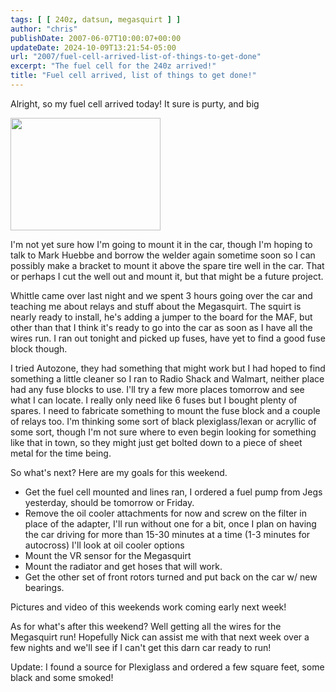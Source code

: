 ```yaml
---
tags: [ [ 240z, datsun, megasquirt ] ]
author: "chris"
publishDate: 2007-06-07T10:00:07+00:00
updateDate: 2024-10-09T13:21:54-05:00
url: "2007/fuel-cell-arrived-list-of-things-to-get-done"
excerpt: "The fuel cell for the 240z arrived!"
title: "Fuel cell arrived, list of things to get done!"
---
```


Alright, so my fuel cell arrived today! It sure is purty, and big

<a href="https://www.flickr.com/photos/chammond/533611292/"><img height="180" alt="" width="240" src="https://farm2.static.flickr.com/1378/533611292_1ac9563345_m.jpg" /></a> 

I'm not yet sure how I'm going to mount it in the car, though I'm hoping to talk to Mark Huebbe and borrow the welder again sometime soon so I can possibly make a bracket to mount it above the spare tire well in the car. That or perhaps I cut the well out and mount it, but that might be a future project.

Whittle came over last night and we spent 3 hours going over the car and teaching me about relays and stuff about the Megasquirt. The squirt is nearly ready to install, he's adding a jumper to the board for the MAF, but other than that I think it's ready to go into the car as soon as I have all the wires run. I ran out tonight and picked up fuses, have yet to find a good fuse block though.

I tried Autozone, they had something that might work but I had hoped to find something a little cleaner so I ran to Radio Shack and Walmart, neither place had any fuse blocks to use. I'll try a few more places tomorrow and see what I can locate. I really only need like 6 fuses but I bought plenty of spares. I need to fabricate something to mount the fuse block and a couple of relays too. I'm thinking some sort of black plexiglass/lexan or acryllic of some sort, though I'm not sure where to even begin looking for something like that in town, so they might just get bolted down to a piece of sheet metal for the time being.

So what's next? Here are my goals for this weekend.
- Get the fuel cell mounted and lines ran, I ordered a fuel pump from Jegs yesterday, should be tomorrow or Friday.
- Remove the oil cooler attachments for now and screw on the filter in place of the adapter, I'll run without one for a bit, once I plan on having the car driving for more than 15-30 minutes at a time (1-3 minutes for autocross) I'll look at oil cooler options
- Mount the VR sensor for the Megasquirt
- Mount the radiator and get hoses that will work.
- Get the other set of front rotors turned and put back on the car w/ new bearings.

Pictures and video of this weekends work coming early next week!

As for what's after this weekend? Well getting all the wires for the Megasquirt run! Hopefully Nick can assist me with that next week over a few nights and we'll see if I can't get this darn car ready to run!

Update: I found a source for Plexiglass and ordered a few square feet, some black and some smoked!
